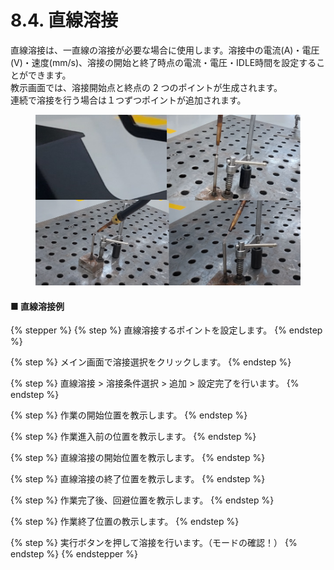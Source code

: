 # 8.4. 直線溶接

直線溶接は、一直線の溶接が必要な場合に使用します。溶接中の電流(A)・電圧(V)・速度(mm/s)、溶接の開始と終了時点の電流・電圧・IDLE時間を設定することができます。\
教示画面では、溶接開始点と終点の 2 つのポイントが生成されます。\
連続で溶接を行う場合は１つずつポイントが追加されます。

<figure><img src="../.gitbook/assets/그림4.png" alt=""><figcaption></figcaption></figure>

#### ■ 直線溶接例

{% stepper %}
{% step %}
直線溶接するポイントを設定します。
{% endstep %}

{% step %}
メイン画面で溶接選択をクリックします。
{% endstep %}

{% step %}
直線溶接 > 溶接条件選択 > 追加 > 設定完了を行います。
{% endstep %}

{% step %}
作業の開始位置を教示します。
{% endstep %}

{% step %}
作業進入前の位置を教示します。
{% endstep %}

{% step %}
直線溶接の開始位置を教示します。
{% endstep %}

{% step %}
直線溶接の終了位置を教示します。
{% endstep %}

{% step %}
作業完了後、回避位置を教示します。
{% endstep %}

{% step %}
作業終了位置の教示します。
{% endstep %}

{% step %}
実行ボタンを押して溶接を行います。（モードの確認！）
{% endstep %}
{% endstepper %}
